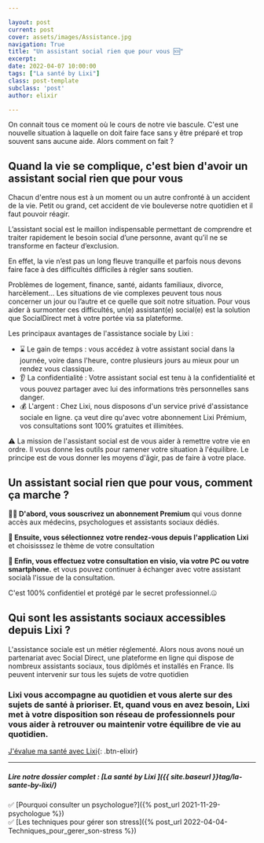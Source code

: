 ```yaml
---

layout: post
current: post
cover: assets/images/Assistance.jpg
navigation: True
title: "Un assistant social rien que pour vous 🆘"
excerpt: 
date: 2022-04-07 10:00:00
tags: ["La santé by Lixi"]
class: post-template
subclass: 'post'
author: elixir

---
```


On connait tous ce moment où le cours de notre vie bascule. C'est une nouvelle situation à laquelle on doit faire face sans y être préparé et trop souvent sans aucune aide.
Alors comment on fait ?


## Quand la vie se complique, c'est bien d'avoir un assistant social rien que pour vous

Chacun d'entre nous est à un moment ou un autre confronté à un accident de la vie. Petit ou grand, cet accident de vie bouleverse notre quotidien et il faut pouvoir réagir.

L’assistant social est le maillon indispensable permettant de comprendre et traiter rapidement le besoin social d’une personne, avant qu’il ne se transforme en facteur d’exclusion.

En effet, la vie n’est pas un long fleuve tranquille et parfois nous devons faire face à des difficultés difficiles à régler sans soutien.

Problèmes de logement, finance, santé, aidants familiaux, divorce, harcèlement… Les situations de vie complexes peuvent tous nous concerner un jour ou l’autre et ce quelle que soit notre situation. Pour vous aider à surmonter ces difficultés, un(e) assistant(e) social(e) est la solution que SocialDirect met à votre portée via sa plateforme.

Les principaux avantages de l'assistance sociale by Lixi :

- ⌛ Le gain de temps : vous accédez à votre assistant social dans la journée, voire dans l'heure, contre plusieurs jours au mieux pour un rendez vous classique. 
- 👂 La confidentialité :  Votre assistant social est tenu à la confidentialité et vous pouvez partager avec lui des informations très personnelles sans danger. 
- 💰 L'argent : Chez Lixi, nous disposons d'un service privé d'assistance sociale en ligne. ça veut dire qu'avec votre abonnement Lixi Prémium, vos consultations sont 100% gratuites et illimitées.

⚠️ La mission  de l'assistant social est de vous aider à remettre votre vie en ordre. Il vous donne les outils pour ramener votre situation à l'équilibre. Le principe est de vous donner les moyens d'âgir, pas de faire à votre place. 

## Un assistant social rien que pour vous, comment ça marche ?

 **🙆‍♀️ D'abord, vous souscrivez un abonnement Premium** qui vous donne accès aux médecins, psychologues et assistants sociaux dédiés.

**📅 Ensuite, vous sélectionnez votre rendez-vous depuis l'application Lixi** et choisisssez le thème de votre consultation

**📱 Enfin, vous effectuez votre consultation en visio, via votre PC ou votre smartphone.** et vous pouvez continuer à échanger avec votre assistant socialà l'issue de la consultation.

C'est 100% confidentiel et protégé par le secret professionnel.🤐


## Qui sont les assistants sociaux accessibles depuis Lixi ? 

L'assistance sociale est un métier réglementé. Alors nous avons noué un partenariat avec Social Direct, une plateforme en ligne qui dispose de nombreux assistants sociaux, tous diplômés et installés en France.
Ils peuvent intervenir sur tous les sujets de votre quotidien

### Lixi vous accompagne au quotidien et vous alerte sur des sujets de santé à prioriser. Et, quand vous en avez besoin, Lixi met à votre disposition son réseau de professionnels pour vous aider à retrouver ou maintenir votre équilibre de vie au quotidien.

[J'évalue ma santé avec Lixi](https://www.heylixi.fr/){: .btn-elixir}

---
  
##### Lire notre dossier complet : [La santé by Lixi ]({{ site.baseurl }}tag/la-sante-by-lixi/)

✅ [Pourquoi consulter un psychologue?]({% post_url 2021-11-29-psychologue %})  
✅ [Les techniques pour gérer son stress]({% post_url 2022-04-04-Techniques_pour_gerer_son-stress %})
